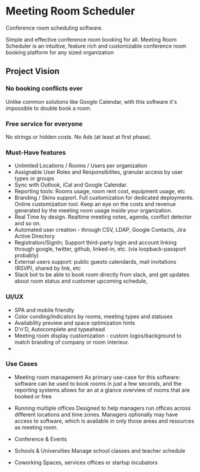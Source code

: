 # Meeting Room Scheduler

Conference room scheduling software.

Simple and effective conference room booking for all. Meeting Room Scheduler is an intuitive, feature rich and customizable
conference room booking platform for any sized organization


## Project Vision

### No booking conflicts ever 
Unlike common solutions like Google Calendar, with this software it's impossible 
to double book a room.
  
### Free service for everyone 
No strings or hidden costs. No Ads (at least at first phase). 

### Must-Have features

- Unlimited Locations / Rooms / Users per organization
- Assignable User Roles and Responsibilites, granular access by user types or groups
- Sync with Outlook, iCal and Google Calendar.  
- Reporting tools: Rooms usage, room rent cost, equipment usage, etc
- Branding / Skins support. Full customization for dedicated deployments. Online customization tool. Keep an eye on the costs and revenue generated by the meeting room usage inside your organization. 
- Real Time by design. Realtime meeting notes, agenda, conflict detector and so on.
- Automated user creation - through CSV, LDAP, Google Contacts, Jira Active Directory
- Registration/SignIn; Support third-party login and account linking through google, twitter, github, linked-in, etc. (via loopback-passport probably) 
- External users support: public guests calendards, mail invitations (RSVP), shared by link, etc
- Slack bot  to be able to book room directly from slack, and get updates about room status and customer upcoming schedule,  

### UI/UX 
  
  - SPA and mobile friendly
  - Color conding/indicators by rooms, meeting types and statuses
  - Availability preview and space optimization hints
  - D'n'D, Autocomplete and typeahead
  - Meeting room display customization - custom logos/background to match branding of company or room interieur.
  - 
  
### Use Cases 
 - Meeting room management
 As primary use-case for this software: software can be used to book rooms in just a few seconds, and the reporting systems allows for an at a glance overview of rooms that are booked or free.
 
 - Running multiple offices
 Designed to help managers run offices across different locations and time zones. Managers optionally may have access to
 software, which is available in only those areas and resources as meeting room.

 - Conference & Events
 - Schools & Universities
 Manage school classes and teacher schedule
 
 - Coworking
 Spaces, services offices or startup incubators
 
 
  
  